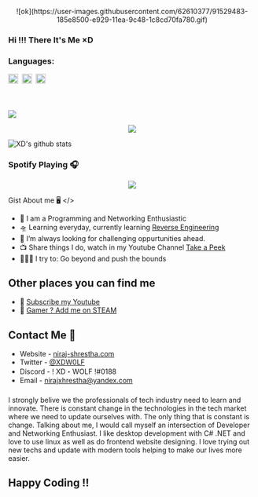  <p align="center">
![ok](https://user-images.githubusercontent.com/62610377/91529483-185e8500-e929-11ea-9c48-1c8cd70fa780.gif)

### Hi !!! There It's Me ×D

### Languages:
<code><img height="20" src="https://upload.wikimedia.org/wikipedia/commons/thumb/c/c3/Python-logo-notext.svg/1024px-Python-logo-notext.svg.png"></code>&nbsp;
<code><img height="20" src="https://upload.wikimedia.org/wikipedia/commons/thumb/6/61/HTML5_logo_and_wordmark.svg/120px-HTML5_logo_and_wordmark.svg.png"></code>&nbsp;
<code><img height="20" src="https://upload.wikimedia.org/wikipedia/commons/thumb/d/d5/CSS3_logo_and_wordmark.svg/120px-CSS3_logo_and_wordmark.svg.png"></code>&nbsp;
<br>
<br>
<br>
<br>
 <img align="center" src="https://github-readme-stats.vercel.app/api/top-langs/?username=nirajxhrestha&layout=compact"/> 
 </p>
 
 <p align="center">
  <img src="http://xdwolf.wtf/discord.png"/>
</p>
 
 ![XD's github stats](https://github-readme-stats.vercel.app/api?username=nirajxhrestha&show_icons=true&theme=radical)

### Spotify Playing 🎧
<p align="center">
 <img src="https://spotify-github-profile.vercel.app/api/view?uid=31e6fkz3bfqatdhcgfgqitn5wznm&cover_image=true&theme=default"/>
</p>

Gist About me 🖥️ </>

- 🎤 I am a Programming and Networking Enthusiastic
- 🛸 Learning everyday, currently learning [Reverse Engineering](https://www.udemy.com/course/reversing-software-protection/)
- 🌋 I’m always looking for challenging oppurtunities ahead.
- 📺 Share things I do, watch in my Youtube Channel [Take a Peek](https://www.youtube.com/channel/UCcf72iQJKORj85hlshkMo8g)
- 🧗🏾‍♀️ I try to: Go beyond and push the bounds

## Other places you can find me

- 🎥 [Subscribe my Youtube](https://www.youtube.com/channel/UCcf72iQJKORj85hlshkMo8g)
- 🐣 [Gamer ? Add me on STEAM](https://steamcommunity.com/id/xdwolfxd/)

## Contact Me 📱

- Website - [niraj-shrestha.com](https://niraj-shrestha.com)
- Twitter - [@XDW0LF](https://twitter.com/XDW0LF)
- Discord - ! XD・WOLF !#0188
- Email - nirajxhrestha@yandex.com

###

I strongly belive we the professionals of tech industry need to learn and innovate. There is constant change in the technologies in the tech market where we need to update ourselves with. The only thing that is constant is change. Talking about me, I would call myself an intersection of Developer and Networking Enthusiast. I like desktop development with C# .NET and love to use linux as well as do frontend website designing. I love trying out new techs and update with modern tools helping to make our lives more easier.

## Happy Coding !!
